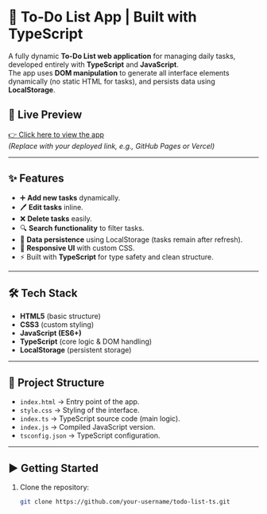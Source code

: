 # 📝 To-Do List App | Built with TypeScript

A fully dynamic **To-Do List web application** for managing daily tasks, developed entirely with **TypeScript** and **JavaScript**.  
The app uses **DOM manipulation** to generate all interface elements dynamically (no static HTML for tasks), and persists data using **LocalStorage**.

## 🚀 Live Preview

[👉 Click here to view the app](https://your-live-link.com)  
_(Replace with your deployed link, e.g., GitHub Pages or Vercel)_

---

## ✨ Features

- ➕ **Add new tasks** dynamically.
- 🖊️ **Edit tasks** inline.
- ❌ **Delete tasks** easily.
- 🔍 **Search functionality** to filter tasks.
- 💾 **Data persistence** using LocalStorage (tasks remain after refresh).
- 🎨 **Responsive UI** with custom CSS.
- ⚡ Built with **TypeScript** for type safety and clean structure.

---

## 🛠️ Tech Stack

- **HTML5** (basic structure)
- **CSS3** (custom styling)
- **JavaScript (ES6+)**
- **TypeScript** (core logic & DOM handling)
- **LocalStorage** (persistent storage)

---

## 📂 Project Structure

- `index.html` → Entry point of the app.
- `style.css` → Styling of the interface.
- `index.ts` → TypeScript source code (main logic).
- `index.js` → Compiled JavaScript version.
- `tsconfig.json` → TypeScript configuration.

---

## ▶️ Getting Started

1. Clone the repository:
   ```bash
   git clone https://github.com/your-username/todo-list-ts.git
   ```
